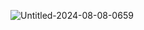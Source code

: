 ![Untitled-2024-08-08-0659](https://github.com/user-attachments/assets/38887671-2e22-4b84-b7c8-a5df1adf29e0)

